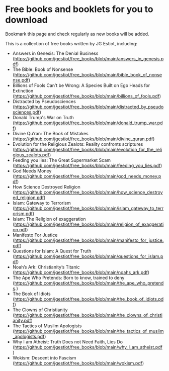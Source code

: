# Free books and booklets for you to download
Bookmark this page and check regularly as new books will be added.

This is a collection of free books written by JG Estiot, including:

- Answers in Genesis: The Denial Business (https://github.com/jgestiot/free_books/blob/main/answers_in_genesis.pdf)
- The Bible: Book of Nonsense (https://github.com/jgestiot/free_books/blob/main/bible_book_of_nonsense.pdf)
- Billions of Fools Can’t be Wrong: A Species Built on Ego Heads for Extinction (https://github.com/jgestiot/free_books/blob/main/billions_of_fools.pdf)
- Distracted by Pseudosciences (https://github.com/jgestiot/free_books/blob/main/distracted_by_pseudosciences.pdf)
- Donald Trump's War on Truth (https://github.com/jgestiot/free_books/blob/main/donald_trump_war.pdf)
- Divine Qu’ran: The Book of Mistakes (https://github.com/jgestiot/free_books/blob/main/divine_quran.pdf)
- Evolution for the Religious Zealots: Reality confronts scriptures (https://github.com/jgestiot/free_books/blob/main/evolution_for_the_religious_zealots.pdf)
- Feeding you lies: The Great Supermarket Scam (https://github.com/jgestiot/free_books/blob/main/feeding_you_lies.pdf)
- God Needs Money (https://github.com/jgestiot/free_books/blob/main/god_needs_money.pdf)
- How Science Destroyed Religion (https://github.com/jgestiot/free_books/blob/main/how_science_destroyed_religion.pdf)
- Islam: Gateway to Terrorism (https://github.com/jgestiot/free_books/blob/main/islam_gateway_to_terrorism.pdf)
- Islam: The Religion of exaggeration (https://github.com/jgestiot/free_books/blob/main/religion_of_exaggeration.pdf)
- Manifesto For Justice (https://github.com/jgestiot/free_books/blob/main/manifesto_for_justice.pdf)
- Questions for Islam: A Quest for Truth (https://github.com/jgestiot/free_books/blob/main/questions_for_islam.pdf)
- Noah’s Ark: Christianity’s Titanic (https://github.com/jgestiot/free_books/blob/main/noahs_ark.pdf)
- The Ape Who Pretends: Born to know, trained to deny (https://github.com/jgestiot/free_books/blob/main/the_ape_who_pretends.)
- The Book of Idiots (https://github.com/jgestiot/free_books/blob/main/the_book_of_idiots.pdf)
- The Clowns of Christianity (https://github.com/jgestiot/free_books/blob/main/the_clowns_of_christianity.pdf)
- The Tactics of Muslim Apologists (https://github.com/jgestiot/free_books/blob/main/the_tactics_of_muslim_apologists.pdf)
- Why I am Atheist: Truth Does not Need Faith, Lies Do (https://github.com/jgestiot/free_books/blob/main/why_I_am_atheist.pdf)
- Wokism: Descent into Fascism (https://github.com/jgestiot/free_books/blob/main/wokism.pdf)

